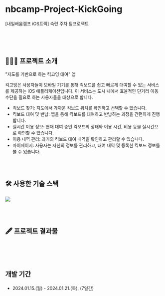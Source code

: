 # nbcamp-Project-KickGoing
[내일배움캠프 iOS트랙] 숙련 주차 팀프로젝트



<br><br><br>
## 👨🏻‍💻 프로젝트 소개
"지도를 기반으로 하는 킥고잉 대여" 앱 <p>
킥고잉은 사용자들이 모바일 기기를 통해 킥보드를 쉽고 빠르게 대여할 수 있는 서비스를 제공하는 iOS 애플리케이션입니다. 이 서비스는 도시 내에서 효율적인 단거리 이동 수단을 필요로 하는 사용자들을 대상으로 합니다.
- 킥보드 찾기: 지도에서 가까운 킥보드 위치를 확인하고 선택할 수 있습니다.
- 킥보드 대여 및 반납: 앱을 통해 킥보드를 대여하고 반납하는 과정을 간편하게 진행합니다.
- 실시간 이용 정보: 현재 대여 중인 킥보드의 상태와 이용 시간, 비용 등을 실시간으로 확인할 수 있습니다.
- 이용 내역 관리: 과거의 킥보드 대여 내역을 확인하고 관리할 수 있습니다.
- 마이페이지: 사용자는 자신의 정보를 관리하고, 대여 내역 및 등록한 킥보드 정보를 볼 수 있습니다.

<br><br>
## 🛠️ 사용한 기술 스택 <p>
<img src=https://developer.apple.com/assets/elements/icons/swiftui/swiftui-96x96_2x.png>


<br><br>
## 🖋️ 프로젝트 결과물 <p>



<br><br><br>
## 개발 기간 <p>
* 2024.01.15.(월) - 2024.01.21.(목), (7일간)

  
<br><br>
